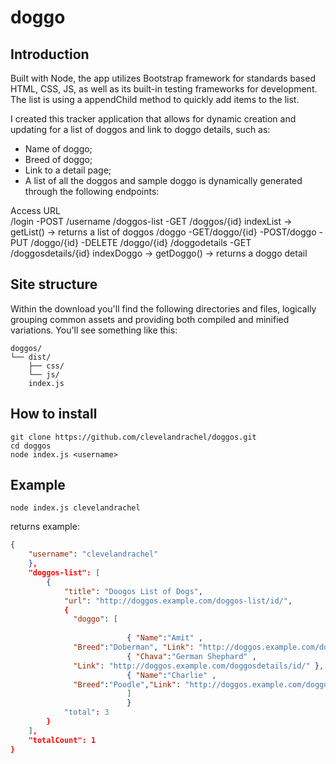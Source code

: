 # doggo

## Introduction
Built with Node, the app utilizes Bootstrap framework for standards based HTML, CSS, JS, as well as its built-in testing frameworks for development.
The list is using a appendChild method to quickly add items to the list. 

I created this tracker application that allows for dynamic creation and updating for a list of doggos and link to doggo details, such as:

- Name of doggo;
- Breed of doggo;
- Link to a detail page;
- A list of all the doggos and sample doggo is dynamically generated through the following endpoints:

Access URL	
/login
-POST /username
/doggos-list
-GET /doggos/{id}  indexList -> getList() -> returns a list of doggos
/doggo
-GET/doggo/{id}
-POST/doggo
-PUT /doggo/{id}
-DELETE /doggo/{id}
/doggodetails
-GET /doggosdetails/{id}  indexDoggo -> getDoggo() -> returns a doggo detail
	
## Site structure
Within the download you'll find the following directories and files, logically grouping common assets and providing both compiled and minified variations. You'll see something like this:

```text
doggos/
└── dist/
    ├── css/
    └── js/
    index.js
```

## How to install

```
git clone https://github.com/clevelandrachel/doggos.git
cd doggos
node index.js <username>
```

## Example

```
node index.js clevelandrachel
```

returns example:

```json
{
    "username": "clevelandrachel"
    },
    "doggos-list": [
        {
            "title": "Doogos List of Dogs",
            "url": "http://doggos.example.com/doggos-list/id/",
            {
              "doggo": [
              
            			  { "Name":"Amit" ,
              "Breed":"Doberman", "Link": "http://doggos.example.com/doggosdetails/id/" }, 
            			  { "Chava":"German Shephard" ,
              "Link": "http://doggos.example.com/doggosdetails/id/" }, 
            			  { "Name":"Charlie" , 
              "Breed":"Poodle","Link": "http://doggos.example.com/doggosdetails/id/" }
            			  ]
            			  }
            "total": 3
        }
    ],
    "totalCount": 1
}
```

